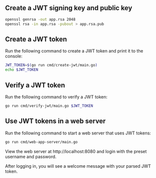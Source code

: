 ## Create a JWT signing key and public key

```bash
openssl genrsa -out app.rsa 2048
openssl rsa -in app.rsa -pubout > app.rsa.pub
```

## Create a JWT token

Run the following command to create a JWT token and print it to the console:
```bash
JWT_TOKEN=$(go run cmd/create-jwt/main.go)
echo $JWT_TOKEN
```

## Verify a JWT token

Run the following command to verify a JWT token:
```bash
go run cmd/verify-jwt/main.go $JWT_TOKEN
```

## Use JWT tokens in a web server

Run the following command to start a web server that uses JWT tokens:
```bash
go run cmd/web-app-server/main.go
```
View the web server at http://localhost:8080 and login with the preset username and password.

After logging in, you will see a welcome message with your parsed JWT token.



